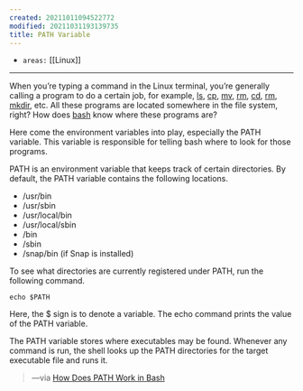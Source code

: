 ```yaml
---
created: 20211011094522772
modified: 20211031193139735
title: PATH Variable
---
```


- `areas:` [[Linux]]

---

When you’re typing a command in the Linux terminal, you’re generally calling a program to do a certain job, for example, [ls](#ls), [cp](#cp), [mv](#mv), [rm](#rm), [cd](#cd), [rm](#rm), [mkdir](#mkdir), etc. All these programs are located somewhere in the file system, right? How does [bash](#bash) know where these programs are?

Here come the environment variables into play, especially the PATH variable. This variable is responsible for telling bash where to look for those programs.

PATH is an environment variable that keeps track of certain directories. By default, the PATH variable contains the following locations.

- /usr/bin
- /usr/sbin
- /usr/local/bin
- /usr/local/sbin
- /bin
- /sbin
- /snap/bin (if Snap is installed)

To see what directories are currently registered under PATH, run the following command.

    echo $PATH

Here, the $ sign is to denote a variable. The echo command prints the value of the PATH variable.

The PATH variable stores where executables may be found. Whenever any command is run, the shell looks up the PATH directories for the target executable file and runs it.

> —via [How Does PATH Work in Bash](https://linuxhint.com/path_in_bash/)
